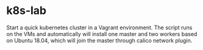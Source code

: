 # k8s-lab

Start a quick kubernetes cluster in a Vagrant environment. The script runs on the VMs and automatically will install one master and two workers based on Ubuntu 18.04, which will join the master through calico network plugin.
